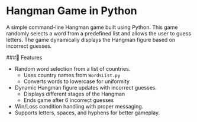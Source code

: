 # Hangman Game in Python
A simple command-line Hangman game built using Python. This game randomly selects a word from a predefined list and allows the user to guess letters. The game dynamically displays the Hangman figure based on incorrect guesses.


###🚀 Features
- Random word selection from a list of countries.
  - Uses country names from `WordsList.py`
  - Converts words to lowercase for uniformity
- Dynamic Hangman figure updates with incorrect guesses.
  - Displays different stages of the Hangman
  - Ends game after 6 incorrect guesses
- Win/Loss condition handling with proper messaging.
- Supports letters, spaces, and hyphens for better gameplay.

